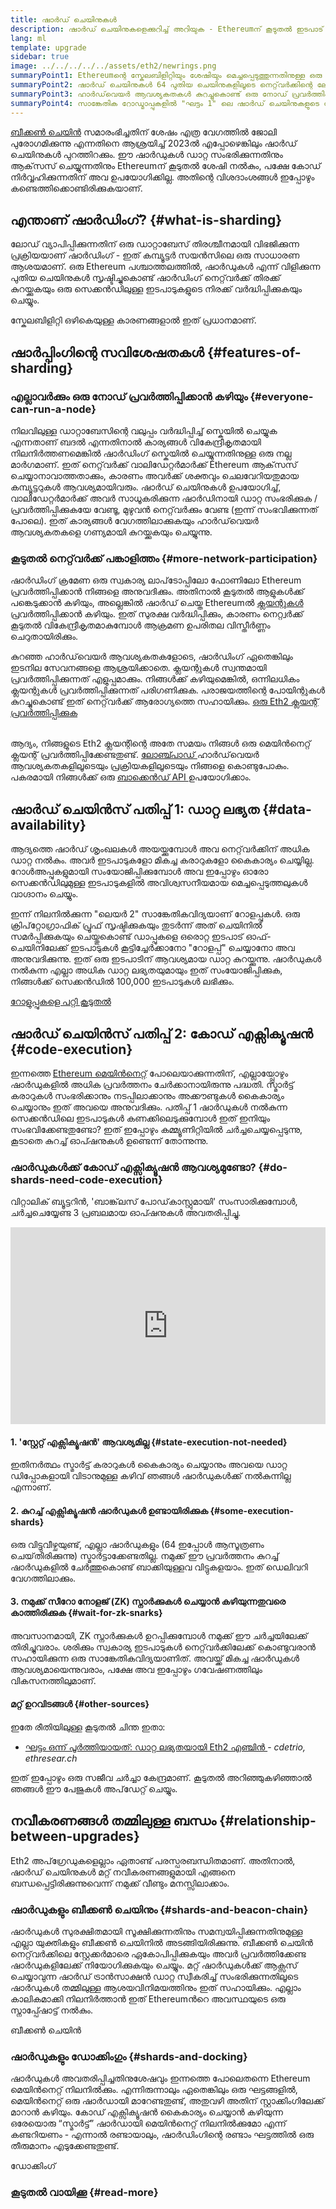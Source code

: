 ```yaml
---
title: ഷാർഡ് ചെയിനുകള്‍
description: ഷാർഡ് ചെയിനുകളെക്കുറിച്ച് അറിയുക - Ethereumന് കൂടുതൽ ഇടപാട് ശേഷി നൽകുകയും പ്രവർത്തിക്കുന്നത് എളുപ്പമാക്കുകയും ചെയ്യുന്ന നെറ്റ്വർക്കിന്റെ പാർട്ടീഷനുകൾ.
lang: ml
template: upgrade
sidebar: true
image: ../../../../../assets/eth2/newrings.png
summaryPoint1: Ethereumന്റെ സ്കേലബിളിറ്റിയും ശേഷിയും മെച്ചപ്പെടുത്തുന്നതിനുള്ള ഒരു മൾട്ടി-ഫേസ് നവീകരണമാണ് ഷാർഡിംഗ്.
summaryPoint2: ഷാർഡ് ചെയിനുകൾ 64 പുതിയ ചെയിനുകളിലൂടെ നെറ്റ്‌വർക്കിന്റെ ലോഡ് വ്യാപിപ്പിക്കുന്നു.
summaryPoint3: ഹാർഡ്‌വെയർ ആവശ്യകതകൾ കുറച്ചുകൊണ്ട് ഒരു നോഡ് പ്രവർത്തിപ്പിക്കുന്നത് അവ എളുപ്പമാക്കുന്നു.
summaryPoint4: സാങ്കേതിക റോഡ്മാപ്പുകളിൽ "ഘട്ടം 1" ലെ ഷാർഡ് ചെയിനുകളുടെ ജോലിയും വികസനശേഷിയുള്ള "ഘട്ടം 2" ഉം ഉൾപ്പെടുന്നു.
---
```


<UpgradeStatus date="~2023">
    <a href="/eth2/beacon-chain/">ബീക്കൺ ചെയിൻ</a> സമാരംഭിച്ചതിന് ശേഷം എത്ര വേഗത്തിൽ ജോലി പുരോഗമിക്കുന്നു എന്നതിനെ ആശ്രയിച്ച് 2023ൽ എപ്പോഴെങ്കിലും ഷാർഡ് ചെയിനുകൾ പുറത്തിറക്കും. ഈ ഷാർഡുകൾ ഡാറ്റ സംഭരിക്കുന്നതിനും ആക്‌സസ് ചെയ്യുന്നതിനും Ethereumന് കൂടുതൽ ശേഷി നൽകും, പക്ഷേ കോഡ് നിർവ്വഹിക്കുന്നതിന് അവ ഉപയോഗിക്കില്ല. അതിന്റെ വിശദാംശങ്ങൾ ഇപ്പോഴും കണ്ടെത്തിക്കൊണ്ടിരിക്കുകയാണ്.
</UpgradeStatus>

## എന്താണ് ഷാർഡിംഗ്? {#what-is-sharding}

ലോഡ് വ്യാപിപ്പിക്കുന്നതിന് ഒരു ഡാറ്റാബേസ് തിരശ്ചീനമായി വിഭജിക്കുന്ന പ്രക്രിയയാണ് ഷാർഡിംഗ് - ഇത് കമ്പ്യൂട്ടർ സയൻസിലെ ഒരു സാധാരണ ആശയമാണ്. ഒരു Ethereum പശ്ചാത്തലത്തിൽ, ഷാര്‍ഡുകള്‍ എന്ന് വിളിക്കുന്ന പുതിയ ചെയിനുകള്‍ സൃഷ്ടിച്ചുകൊണ്ട് ഷാർഡിംഗ് നെറ്റ്‌വർക്ക് തിരക്ക് കുറയ്ക്കുകയും ഒരു സെക്കന്‍ഡിലുള്ള ഇടപാടുകളുടെ നിരക്ക് വർദ്ധിപ്പിക്കുകയും ചെയ്യും.

സ്കേലബിളിറ്റി ഒഴികെയുള്ള കാരണങ്ങളാൽ ഇത് പ്രധാനമാണ്.

## ഷാർപ്പിംഗിന്റെ സവിശേഷതകൾ {#features-of-sharding}

### എല്ലാവർക്കും ഒരു നോഡ് പ്രവർത്തിപ്പിക്കാൻ കഴിയും {#everyone-can-run-a-node}

നിലവിലുള്ള ഡാറ്റാബേസിന്റെ വലുപ്പം വർദ്ധിപ്പിച്ച് സ്കെയിൽ ചെയ്യുക എന്നതാണ് ബദൽ എന്നതിനാൽ കാര്യങ്ങൾ വികേന്ദ്രീകൃതമായി നിലനിർത്തണമെങ്കിൽ ഷാർഡിംഗ് സ്കെയിൽ ചെയ്യുന്നതിനുള്ള ഒരു നല്ല മാർഗമാണ്. ഇത് നെറ്റ്‌വർക്ക് വാലിഡേറ്റര്‍മാര്‍ക്ക് Ethereum ആക്‌സസ് ചെയ്യാനാവാത്തതാക്കും, കാരണം അവർക്ക് ശക്തവും ചെലവേറിയതുമായ കമ്പ്യൂട്ടറുകൾ ആവശ്യമായിവരും. ഷാർഡ് ചെയിനുകൾ ഉപയോഗിച്ച്, വാലിഡേറ്റര്‍മാര്‍ക്ക് അവര്‍ സാധൂകരിക്കുന്ന ഷാർഡിനായി ഡാറ്റ സംഭരിക്കുക / പ്രവർത്തിപ്പിക്കുകയേ വേണ്ടൂ, മുഴുവൻ നെറ്റ്‌വർക്കും വേണ്ട (ഇന്ന് സംഭവിക്കുന്നത് പോലെ). ഇത് കാര്യങ്ങൾ വേഗത്തിലാക്കുകയും ഹാർഡ്‌വെയർ ആവശ്യകതകളെ ഗണ്യമായി കുറയ്ക്കുകയും ചെയ്യുന്നു.

### കൂടുതൽ നെറ്റ്‌വർക്ക് പങ്കാളിത്തം {#more-network-participation}

ഷാർഡിംഗ് ക്രമേണ ഒരു സ്വകാര്യ ലാപ്‌ടോപ്പിലോ ഫോണിലോ Ethereum പ്രവർത്തിപ്പിക്കാൻ നിങ്ങളെ അനുവദിക്കും. അതിനാൽ കൂടുതൽ ആളുകൾക്ക് പങ്കെടുക്കാൻ കഴിയും, അല്ലെങ്കിൽ ഷാര്‍ഡ് ചെയ്ത Ethereumൽ [ ക്ലയന്റുകൾ ](/developers/docs/nodes-and-clients/) പ്രവർത്തിപ്പിക്കാൻ കഴിയും. ഇത് സുരക്ഷ വർദ്ധിപ്പിക്കും, കാരണം നെറ്റ്വർക്ക് കൂടുതൽ വികേന്ദ്രീകൃതമാകുമ്പോൾ ആക്രമണ ഉപരിതല വിസ്തീർണ്ണം ചെറുതായിരിക്കും.

കുറഞ്ഞ ഹാർഡ്‌വെയർ ആവശ്യകതകളോടെ, ഷാർഡിംഗ് ഏതെങ്കിലും ഇടനില സേവനങ്ങളെ ആശ്രയിക്കാതെ. ക്ലയന്റുകൾ സ്വന്തമായി പ്രവർത്തിപ്പിക്കുന്നത് എളുപ്പമാക്കും. നിങ്ങൾക്ക് കഴിയുമെങ്കിൽ, ഒന്നിലധികം ക്ലയന്റുകൾ പ്രവർത്തിപ്പിക്കുന്നത് പരിഗണിക്കുക. പരാജയത്തിന്റെ പോയിന്റുകൾ കുറച്ചുകൊണ്ട് ഇത് നെറ്റ്‌വർക്ക് ആരോഗ്യത്തെ സഹായിക്കും. [ ഒരു Eth2 ക്ലയന്റ് പ്രവർത്തിപ്പിക്കുക ](/eth2/get-involved/)

<br />

<InfoBanner isWarning={true}>
  ആദ്യം, നിങ്ങളുടെ Eth2 ക്ലയന്റിന്റെ അതേ സമയം നിങ്ങൾ ഒരു മെയിൻനെറ്റ് ക്ലയന്റ് പ്രവർത്തിപ്പിക്കേണ്ടതുണ്ട്. <a href="https://launchpad.ethereum.org" target="_blank"> ലോഞ്ച്പാഡ് </a> ഹാർഡ്‌വെയർ ആവശ്യകതകളിലൂടെയും പ്രക്രിയകളിലൂടെയും നിങ്ങളെ കൊണ്ടുപോകും. പകരമായി നിങ്ങൾക്ക് ഒരു <a href="/developers/docs/apis/backend/#available-libraries"> ബാക്കെൻഡ് API </a> ഉപയോഗിക്കാം.
</InfoBanner>

## ഷാർഡ് ചെയിൻസ് പതിപ്പ് 1: ഡാറ്റ ലഭ്യത {#data-availability}

ആദ്യത്തെ ഷാർഡ് ശൃംഖലകൾ അയയ്ക്കുമ്പോൾ അവ നെറ്റ്‌വർക്കിന് അധിക ഡാറ്റ നൽകും. അവർ ഇടപാടുകളോ മികച്ച കരാറുകളോ കൈകാര്യം ചെയ്യില്ല. റോൾഅപ്പുകളുമായി സംയോജിപ്പിക്കുമ്പോൾ അവ ഇപ്പോഴും ഓരോ സെക്കൻഡിലുമുള്ള ഇടപാടുകളിൽ അവിശ്വസനീയമായ മെച്ചപ്പെടുത്തലുകൾ വാഗ്ദാനം ചെയ്യും.

ഇന്ന് നിലനിൽക്കുന്ന "ലെയർ 2" സാങ്കേതികവിദ്യയാണ് റോളപ്പുകൾ. ഒരു ക്രിപ്‌റ്റോഗ്രാഫിക് പ്രൂഫ് സൃഷ്ടിക്കുകയും തുടർന്ന് അത് ചെയിനിൽ സമർപ്പിക്കുകയും ചെയ്തുകൊണ്ട് ഡാപ്പുകളെ ഒരൊറ്റ ഇടപാട് ഓഫ്-ചെയിനിലേക്ക് ഇടപാടുകൾ കൂട്ടിച്ചേർക്കാനോ "റോളപ്പ്" ചെയ്യാനോ അവ അനുവദിക്കുന്നു. ഇത് ഒരു ഇടപാടിന് ആവശ്യമായ ഡാറ്റ കുറയ്ക്കുന്നു. ഷാർഡുകൾ നൽകുന്ന എല്ലാ അധിക ഡാറ്റ ലഭ്യതയുമായും ഇത് സംയോജിപ്പിക്കുക, നിങ്ങൾക്ക് സെക്കൻഡിൽ 100,000 ഇടപാടുകൾ ലഭിക്കും.

[റോളുപ്പുകളെ പറ്റി കൂടുതൽ](/developers/docs/layer-2-scaling/)

## ഷാർഡ് ചെയിൻസ് പതിപ്പ് 2: കോഡ് എക്സിക്യൂഷൻ {#code-execution}

ഇന്നത്തെ [Ethereum മെയിൻനെറ്റ്](/glossary/#mainnet) പോലെയാക്കുന്നതിന്, എല്ലായ്പ്പോഴും ഷാർഡുകളിൽ അധിക പ്രവർത്തനം ചേർക്കാനായിരുന്നു പദ്ധതി. സ്മാർട്ട് കരാറുകൾ സംഭരിക്കാനും നടപ്പിലാക്കാനും അക്കൗണ്ടുകൾ കൈകാര്യം ചെയ്യാനും ഇത് അവയെ അനുവദിക്കും. പതിപ്പ് 1 ഷാർഡുകൾ നൽകുന്ന സെക്കൻഡിലെ ഇടപാടുകൾ കണക്കിലെടുക്കുമ്പോൾ ഇത് ഇനിയും സംഭവിക്കേണ്ടതുണ്ടോ? ഇത് ഇപ്പോഴും കമ്മ്യൂണിറ്റിയിൽ ചർച്ചചെയ്യപ്പെടുന്നു, കൂടാതെ കുറച്ച് ഓപ്ഷനുകൾ ഉണ്ടെന്ന് തോന്നുന്നു.

### ഷാർഡുകൾക്ക് കോഡ് എക്സിക്യൂഷൻ ആവശ്യമുണ്ടോ? {#do-shards-need-code-execution}

വിറ്റാലിക് ബ്യൂട്ടറിൻ, 'ബാങ്ക്‌ലസ് പോഡ്‌കാസ്റ്റുമായി' സംസാരിക്കുമ്പോൾ, ചർച്ചചെയ്യേണ്ട 3 പ്രബലമായ ഓപ്ഷനുകൾ അവതരിപ്പിച്ചു.

<iframe width="100%" height="315" src="https://www.youtube.com/embed/-R0j5AMUSzA?start=5841" frameborder="0" allow="accelerometer; autoplay; clipboard-write; encrypted-media; gyroscope; picture-in-picture" allowfullscreen mark="crwd-mark"></iframe>

#### 1. 'സ്റ്റേറ്റ് എക്സിക്യൂഷൻ' ആവശ്യമില്ല {#state-execution-not-needed}

ഇതിനർത്ഥം സ്മാർട്ട് കരാറുകൾ കൈകാര്യം ചെയ്യാനും അവയെ ഡാറ്റ ഡിപ്പോകളായി വിടാനുമുള്ള കഴിവ് ഞങ്ങൾ ഷാർഡുകൾക്ക് നൽകുന്നില്ല എന്നാണ്.

#### 2. കുറച്ച് എക്സിക്യൂഷൻ ഷാർഡുകൾ ഉണ്ടായിരിക്കുക {#some-execution-shards}

ഒരു വിട്ടുവീഴ്ചയുണ്ട്, എല്ലാ ഷാർഡുകളും (64 ഇപ്പോൾ ആസൂത്രണം ചെയ്‌തിരിക്കുന്നു) സ്മാർട്ടാക്കേണ്ടതില്ല. നമുക്ക് ഈ പ്രവർത്തനം കുറച്ച് ഷാർഡുകളിൽ ചേർത്തുകൊണ്ട് ബാക്കിയുള്ളവ വിട്ടുകളയാം. ഇത് ഡെലിവറി വേഗത്തിലാക്കും.

#### 3. നമുക്ക് സീറോ നോളജ് (ZK) സ്നാർക്കുകൾ ചെയ്യാൻ കഴിയുന്നതുവരെ കാത്തിരിക്കുക {#wait-for-zk-snarks}

അവസാനമായി, ZK സ്നാർക്കുകൾ ഉറപ്പിക്കുമ്പോൾ നമുക്ക് ഈ ചർച്ചയിലേക്ക് തിരിച്ചുവരാം. ശരിക്കും സ്വകാര്യ ഇടപാടുകൾ നെറ്റ്‌വർക്കിലേക്ക് കൊണ്ടുവരാൻ സഹായിക്കുന്ന ഒരു സാങ്കേതികവിദ്യയാണിത്. അവയ്ക്ക് മികച്ച ഷാർഡുകൾ ആവശ്യമായെന്നുവരാം, പക്ഷേ അവ ഇപ്പോഴും ഗവേഷണത്തിലും വികസനത്തിലുമാണ്.

#### മറ്റ് ഉറവിടങ്ങൾ {#other-sources}

ഇതേ രീതിയിലുള്ള കൂടുതൽ ചിന്ത ഇതാ:

- [ ഘട്ടം ഒന്ന് പൂർത്തിയായത്: ഡാറ്റ ലഭ്യതയായി Eth2 എഞ്ചിൻ ](https://ethresear.ch/t/phase-one-and-done-eth2-as-a-data-availability-engine/5269/8) - _cdetrio, ethresear.ch_

ഇത് ഇപ്പോഴും ഒരു സജീവ ചർച്ചാ കേന്ദ്രമാണ്. കൂടുതൽ അറിഞ്ഞുകഴിഞ്ഞാൽ ഞങ്ങൾ ഈ പേജുകൾ അപ്‌ഡേറ്റ് ചെയ്യും.

## നവീകരണങ്ങൾ തമ്മിലുള്ള ബന്ധം {#relationship-between-upgrades}

Eth2 അപ്‌ഗ്രേഡുകളെല്ലാം ഏതാണ്ട് പരസ്പരബന്ധിതമാണ്. അതിനാൽ, ഷാർഡ് ചെയിനുകൾ മറ്റ് നവീകരണങ്ങളുമായി എങ്ങനെ ബന്ധപ്പെട്ടിരിക്കുന്നുവെന്ന് നമുക്ക് വീണ്ടും മനസ്സിലാക്കാം.

### ഷാർഡുകളും ബീക്കൺ ചെയിനും {#shards-and-beacon-chain}

ഷാർഡുകൾ സുരക്ഷിതമായി സൂക്ഷിക്കുന്നതിനും സമന്വയിപ്പിക്കുന്നതിനുമുള്ള എല്ലാ യുക്തികളും ബീക്കൺ ചെയിനിൽ അടങ്ങിയിരിക്കുന്നു. ബീക്കൺ ചെയിന്‍ നെറ്റ്‌വർക്കിലെ സ്റ്റേക്കർമാരെ ഏകോപിപ്പിക്കുകയും അവര്‍ പ്രവർത്തിക്കേണ്ട ഷാർഡുകളിലേക്ക് നിയോഗിക്കുകയും ചെയ്യും. മറ്റ് ഷാർഡുകൾക്ക് ആക്സസ് ചെയ്യാവുന്ന ഷാർഡ് ട്രാൻസാക്ഷൻ ഡാറ്റ സ്വീകരിച്ച് സംഭരിക്കുന്നതിലൂടെ ഷാർഡുകൾ തമ്മിലുള്ള ആശയവിനിമയത്തിനും ഇത് സഹായിക്കും. എല്ലാം കാലികമാക്കി നിലനിർത്താൻ ഇത് Ethereumന്‍റെ അവസ്ഥയുടെ ഒരു സ്നാപ്പ്ഷോട്ട് നൽകും.

<ButtonLink to="/eth2/beacon-chain/">ബീക്കൺ ചെയിൻ</ButtonLink>

### ഷാർഡുകളും ഡോക്കിംഗും {#shards-and-docking}

ഷാർഡുകൾ അവതരിപ്പിച്ചതിനുശേഷവും ഇന്നത്തെ പോലെതന്നെ Ethereum മെയിൻനെറ്റ് നിലനിൽക്കും. എന്നിരുന്നാലും ഏതെങ്കിലും ഒരു ഘട്ടങ്ങളിൽ, മെയിൻനെറ്റ് ഒരു ഷാർഡായി മാറേണ്ടതുണ്ട്, അതുവഴി അതിന് സ്റ്റാക്കിംഗിലേക്ക് മാറാൻ കഴിയും. കോഡ് എക്സിക്യൂഷൻ കൈകാര്യം ചെയ്യാൻ കഴിയുന്ന ഒരേയൊരു “സ്മാർട്ട്” ഷാർഡായി മെയിൻനെറ്റ് നിലനിൽക്കുമോ എന്ന് കണ്ടറിയണം - എന്നാൽ രണ്ടായാലും, ഷാർഡിംഗിന്റെ രണ്ടാം ഘട്ടത്തിൽ ഒരു തീരുമാനം എടുക്കേണ്ടതുണ്ട്.

<ButtonLink to="/eth2/merge/">ഡോക്കിംഗ്</ButtonLink>

<Divider />

### കൂടുതല്‍ വായിക്കൂ {#read-more}

<Eth2ShardChainsList />
